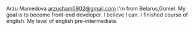 Arzu Mamedova
arzusham0902@gmail.com
I'm from Belarus,Gomel.
My goal is to become front-end developer. I believe I can. I finished course of english. My level of english pre-intermediate. 
